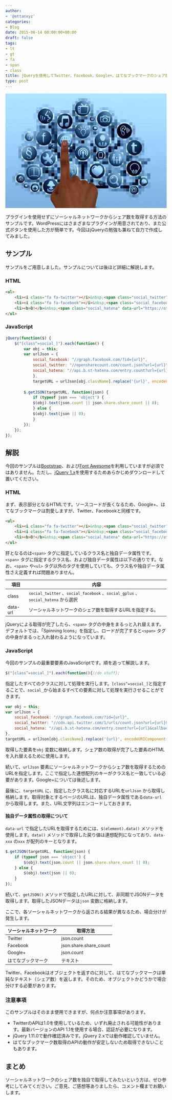 ```yaml
---
author:
- '@ottanxyz'
categories:
- Blog
date: 2015-06-14 00:00:00+00:00
draft: false
tags:
- lt
- gt
- fa
- span
- class
title: jQueryを使用してTwitter、Facebook、Google+、はてなブックマークのシェア数を非同期で取得する方法のまとめ
type: post
---
```


![](150614-557d1764949ee.jpg)

プラグインを使用せずにソーシャルネットワークからシェア数を取得する方法のサンプルです。WordPressにはさまざまなプラグインが用意されており、また公式ボタンを使用した方が簡単です。今回はjQueryの勉強も兼ねて自力で作成してみました。

## サンプル

サンプルをご用意しました。サンプルについては後ほど詳細に解説します。

### HTML

```html
<ul>
	<li><i class="fa fa-twitter"></i>&nbsp;<span class="social_twitter" data-url="https://ottan.xyz/tethering-tripmode-1363/"><i class="fa fa-spinner fa-spin"></i></span></li>
	<li><i class="fa fa-facebook"></i>&nbsp;<span class="social_facebook" data-url="https://ottan.xyz/tethering-tripmode-1363/"><i class="fa fa-spinner fa-spin"></i></span></li>
	<li><b>B!</b>&nbsp;<span class="social_hatena" data-url="https://ottan.xyz/tethering-tripmode-1363/"><i class="fa fa-spinner fa-spin"></i></span></li>
</ul>
```

### JavaScript

```js
jQuery(function($) {
	$("[class^=social_]").each(function() {
		var obj = this;
		var urlJson = {
			social_facebook: "//graph.facebook.com/?id={url}",
			social_twitter: "//opensharecount.com/count.json?url={url}",
			social_hatena: "//api.b.st-hatena.com/entry.count?url={url}&callback=?"
			},
			targetURL = urlJson[obj.className].replace('{url}', encodeURIComponent(($(obj).data()).url));

		$.getJSON(targetURL, function(json) {
			if (typeof json === 'object') {
			$(obj).text(json.count || json.share.share_count || 0);
			} else {
			$(obj).text(json || 0);
			}
		});
	});
});
```

## 解説

今回のサンプルは[Bootstrap](https://getbootstrap.com/)、および[Font Awesome](https://fontawesome.com//)を利用していますが必須ではありません。ただし、[jQuery 1.x](http://jquery.com/)を使用するためあらかじめダウンロードして置いてください。

### HTML

まず、表示部分となるHTMLです。ソースコードが長くなるため、Google+、はてなブックマークは割愛しますが、Twitter、Facebookと同様です。

```html
<ul>
	<li><i class="fa fa-twitter"></i>&nbsp;<span class="social_twitter" data-url="https://ottan.xyz/tethering-tripmode-1363/"><i class="fa fa-spinner fa-spin"></i></span></li>
	<li><i class="fa fa-facebook"></i>&nbsp;<span class="social_facebook" data-url="https://ottan.xyz/tethering-tripmode-1363/"><i class="fa fa-spinner fa-spin"></i></span></li>
	<li><b>B!</b>&nbsp;<span class="social_hatena" data-url="https://ottan.xyz/tethering-tripmode-1363/"><i class="fa fa-spinner fa-spin"></i></span></li>
</ul>
```

肝となるのは`<span>` タグに指定しているクラス名と独自データ属性です。`<span>` タグに指定するクラス名、および独自データ属性は以下の通りです。なお、`<span>` や`<ul>` タグ以外のタグを使用していても、クラス名や独自データ属性さえ定義すれば問題ありません。

| 項目     | 内容                                                                             |
| -------- | -------------------------------------------------------------------------------- |
| class    | `social_twitter` 、`social_facebook` 、`social_gplus` 、`social_hatena` から選択 |
| data-url | ソーシャルネットワークのシェア数を取得するURLを指定する。                        |

jQueryによる取得が完了したら、`<span>` タグの中身をまるっと入れ替えます。デフォルトでは、「Spinning Icons」を指定し、ロードが完了すると`<span>` タグの中身がまるっと入れ替わるようになっています。

### JavaScript

今回のサンプルの最重要要素のJavaScriptです。順を追って解説します。

```js
$("[class^=social_]").each(function(){//do stuff};
```

指定したすべてのクラスに対して処理を実行します。`[class^=social_]`と指定することで、`social_`から始まるすべての要素に対して処理を実行させることができます。

```js
var obj = this;
var urlJson = {
	social_facebook: "//graph.facebook.com/?id={url}",
	social_twitter: "//cdn.api.twitter.com/1/urls/count.json?url={url}&callback=?",
	social_hatena: "//api.b.st-hatena.com/entry.count?url={url}&callback=?"
},
targetURL = urlJson[obj.className].replace('{url}', encodeURIComponent(($(obj).data()).url));
```

取得した要素を`obj` 変数に格納します。シェア数の取得が完了した要素のHTMLを入れ替えるために使用します。

続いて、`urlJson` 要素にソーシャルネットワークからシェア数を取得するためのURLを指定します。ここで指定した連想配列のキーがクラス名と一致している必要があります。Google+については後述します。

最後に、`targetURL` に、指定したクラス名に対応するURLを`urlJson` から取得し格納します。取得対象とするページのURLは、独自データ属性である`data-url` から取得します。また、URL文字列はエンコードしておきます。

#### 独自データ属性の取得について

`data-url` で指定したURLを取得するためには、`$(element).data()` メソッドを使用します。`data()` メソッドで取得した戻り値は連想配列になっており、`data-xxx` の`xxx` が配列のキーとなります。

```js
$.getJSON(targetURL, function(json) {
	if (typeof json === 'object') {
		$(obj).text(json.count || json.share.share_count || 0);
	} else {
		$(obj).text(json || 0);
	}
});
```

続いて、`getJSON()` メソッドで指定したURLに対して、非同期でJSONデータを取得します。取得したJSONデータは`json` 変数に格納します。

ここで、各ソーシャルネットワークから返される結果が異なるため、場合分けが発生します。

| ソーシャルネットワーク | 取得方法               |
| ---------------------- | ---------------------- |
| Twitter                | json.count             |
| Facebook               | json.share.share_count |
| Google+                | json.count             |
| はてなブックマーク     | テキスト               |

Twitter、Facebookはオブジェクトを返すのに対して、はてなブックマークは単純なテキスト（シェア数）を返します。そのため、オブジェクトかどうかで場合分けする必要があります。

### 注意事項

このサンプルはそのまま使用できますが、何点か注意事項があります。

-   TwitterのAPIは1.0を使用しているため、いずれ廃止される可能性があります。最新バージョンのAPI 1.1を使用する場合、認証が必要になります。
-   jQuery 1.11.0で動作確認済みです。jQuery 2.xでは動作確認していません。
-   はてなブックマーク数取得のAPIの動作が安定しないため取得できないこともあります。

## まとめ

ソーシャルネットワークのシェア数を独自で取得してみたいという方は、ぜひ参考にしてみてください。ご意見、ご感想等ありましたら、コメント欄までお願いします。